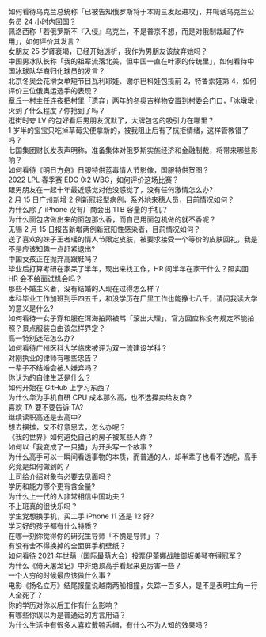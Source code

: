如何看待乌克兰总统称「已被告知俄罗斯将于本周三发起进攻」，并喊话乌克兰公务员 24 小时内回国？  
佩洛西称「若俄罗斯不『入侵』乌克兰，不是普京不想，而是对俄制裁起了作用」，如何评价其发言？  
女朋友 25 岁肾衰竭，已经开始透析，我作为男朋友该放弃她吗？  
中国男冰队长称「我的祖辈流落北美，但中国一直在叶家的传统里」，如何看待中国冰球队华裔归化球员的发言？  
北京冬奥会花滑女单短节目瓦利耶娃、谢尔巴科娃包揽前 2，特鲁索娃第 4，如何评价三位俄奥运选手的表现？  
章丘一村主任连夜把村里「遗弃」两年的冬奥吉祥物安置到村委会门口，「冰墩墩」火到了什么程度？你抢到了吗？  
逛街时夸 LV 的包好看后男朋友沉默了，大牌包包的吸引力在哪里？  
1 岁半的宝宝只吃掉草莓尖便拿新的，被我阻止后有了抗拒情绪，这样管教错了吗？  
七国集团财长发表声明称，准备集体对俄罗斯实施经济和金融制裁，将带来哪些影响？  
如何看待《明日方舟》日服特供蓝毒情人节影像，国服特供贺图？  
2022 LPL 春季赛 EDG 0:2 WBG，如何评价这场比赛？  
跟男朋友在一起十年最近感觉对他没感觉了，没有任何激情怎么办?  
2 月 15 日广州新增 2 例新冠轻型病例，系外地来穗人员，目前情况如何？  
为什么除了 iPhone 没有厂商会出 1TB 容量的手机？  
为什么面包店做出来的面包那么香，而自己用面包机做的就不香呢？  
无锡 2 月 15 日报告新增两例新冠阳性感染者，目前情况如何？  
送了喜欢的妹子王者瑶的情人节限定皮肤，被要求接受一个等价的皮肤回礼，我是不是应该知趣一点赶紧退出?  
中国女孩正在抛弃高跟鞋吗？  
毕业后打算考研在家呆了半年，现出来找工作，HR 问半年在家干什么？照实回 HR 会不给面试机会吗？  
那些不婚主义者，没有结婚的人现在过得怎么样？  
本科毕业工作加班到手四五千，和没学历在厂里工作也能挣七八千，请问我读大学的意义是什么?  
如何看待一女子穿和服在洱海拍照被骂「滚出大理」，官方回应称没有规定不能拍照？景点服装自由该怎样界定？  
高一特别迷茫怎么办?  
如何看待广州医科大学临床被评为双一流建设学科？  
对刚执业的律师有哪些忠告？  
一辈子不结婚会被人嫌弃吗？  
你认为的自律生活是什么？  
如何开始在 GitHub 上学习东西？  
为什么华为手机自研 CPU 成本那么高，也不选择卖给友商？  
喜欢 TA 要不要告诉 TA?  
继续读职高还是去高中?  
想去摆摊，又不好意思去，怎么办呢？  
《我的世界》如何避免自己的房子被某些人炸？  
如何以「我变成了一只猫」为开头写一个故事？  
为什么高手可以一瞬间看透事物的本质，而普通的人，却半辈子也看不透呢，高手究竟是如何做到的？  
上司给介绍对象有必要去见面吗？  
学历和能力哪个更有含金量?  
为什么上一代的人非常相信中国功夫？  
不上班真的很快乐吗？  
学生党想换手机，买二手 iPhone 11 还是 12 好?  
学习好的孩子都有什么特质？  
在哪一刻你觉得你的研究生导师「不愧是导师」？  
有没有舍不得换掉的全面屏手机壁纸？  
如何看待 2021 年世萌（国际最萌大会）投票伊蕾娜战胜御坂美琴夺得冠军？  
为什么《倚天屠龙记》中非绝顶高手看起来更厉害一些？  
一个人穷的时候最应该做什么事？  
电影《扬名立万》结尾报童说越南两船相撞，失踪一百多人，是不是表明主角一行人全死了？  
你的学历对你以后工作有什么影响？  
有哪些你误以为是普通话的方言用语？  
为什么生活中有很多人喜欢戴鸭舌帽，有什么不为人知的效果吗？  
